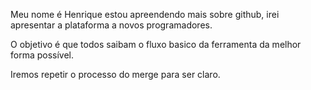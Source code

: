 Meu nome é Henrique estou apreendendo mais sobre github,
irei apresentar a plataforma a novos programadores.

O objetivo é que todos saibam o fluxo basico da ferramenta 
da melhor forma possível.

Iremos repetir o processo do merge para ser claro.
